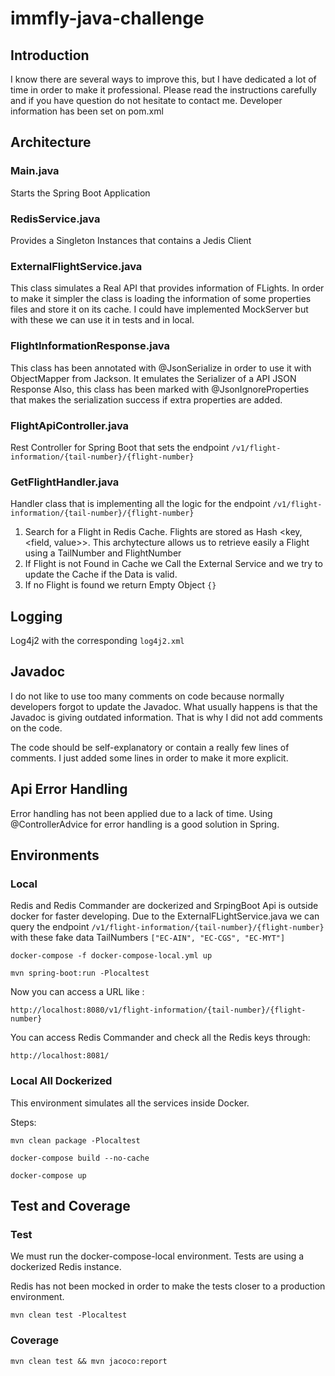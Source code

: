 # immfly-java-challenge

## Introduction
I know there are several ways to improve this, but I have dedicated a lot of time in order to make it professional.
Please read the instructions carefully and if you have question do not hesitate to contact me. Developer information has been set on pom.xml

## Architecture
### Main.java
Starts the Spring Boot Application
### RedisService.java
Provides a Singleton Instances that contains a Jedis Client
### ExternalFlightService.java
This class simulates a Real API that provides information of FLights. In order to make it simpler the class is loading the information of some properties files and store it on its cache.
I could have implemented MockServer but with these we can use it in tests and in local.
### FlightInformationResponse.java
This class has been annotated with @JsonSerialize in order to use it with ObjectMapper from Jackson.
It emulates the Serializer of a API JSON Response
Also, this class has been marked with @JsonIgnoreProperties that makes the serialization success if extra properties are added.
### FlightApiController.java
Rest Controller for Spring Boot that sets the endpoint ```/v1/flight-information/{tail-number}/{flight-number}```
### GetFlightHandler.java
Handler class that is implementing all the logic for the endpoint ```/v1/flight-information/{tail-number}/{flight-number}```
1. Search for a Flight in Redis Cache. Flights are stored as Hash <key, <field, value>>. This archytecture allows us to retrieve easily a Flight using a TailNumber and FlightNumber
2. If Flight is not Found in Cache we Call the External Service and we try to update the Cache if the Data is valid.
3. If no Flight is found we return Empty Object ````{}````
## Logging
Log4j2 with the corresponding ```log4j2.xml```

## Javadoc
I do not like to use too many comments on code because normally developers forgot to update the Javadoc.
What usually happens is that the Javadoc is giving outdated information.
That is why I did not add comments on the code.

The code should be self-explanatory or contain a really few lines of comments.
I just added some lines in order to make it more explicit.

## Api Error Handling
Error handling has not been applied due to a lack of time.
Using @ControllerAdvice for error handling is a good solution in Spring.

## Environments

### Local
Redis and Redis Commander are dockerized and SrpingBoot Api is outside docker for faster developing.
Due to the ExternalFLightService.java we can query the endpoint ``````/v1/flight-information/{tail-number}/{flight-number}`````` with these fake data TailNumbers ```["EC-AIN", "EC-CGS", "EC-MYT"]```

```docker-compose -f docker-compose-local.yml up```

```mvn spring-boot:run -Plocaltest```


Now you can access a URL like :

```http://localhost:8080/v1/flight-information/{tail-number}/{flight-number}```

You can access Redis Commander and check all the Redis keys through:

```http://localhost:8081/```

### Local All Dockerized
This environment simulates all the services inside Docker.

Steps:

```mvn clean package -Plocaltest```


```docker-compose build --no-cache```


```docker-compose up```

## Test and Coverage
### Test
We must run the docker-compose-local environment. Tests are using a dockerized Redis instance.

Redis has not been mocked in order to make the tests closer to a production environment.

```mvn clean test -Plocaltest```
### Coverage
```mvn clean test && mvn jacoco:report```


